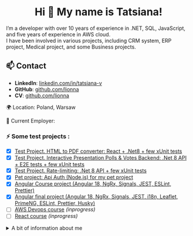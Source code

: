 <h1 align="center">Hi 👋 My name is Tatsiana!</h1>
<p align="left">I’m a developer with over 10 years of experience in .NET, SQL, JavaScript, and five years of experience in AWS cloud.<br>
I have been involved in various projects, including CRM system, ERP project, Medical project, and some Business projects.</p>

## 📫 Contact
- **LinkedIn**: [linkedin.com/in/tatsiana-v](https://linkedin.com/in/tatsiana-v)
- **GitHub**: [github.com/lionna](https://github.com/lionna)
- **CV**: [github.com/lionna](https://lionna.github.io/cv/)

🌍 Location: Poland, Warsaw

🏢 Current Employer: 

<h3 align="left">⚡ Some test projects :</h3>

- [x] [Test Project. HTML to PDF converter: React + .Net8 + few xUnit tests](https://github.com/lionna/converter_project)
- [x] [Test Project. Interactive Presentation Polls & Votes Backend: .Net 8 API + E2E tests  + few xUnit tests](https://github.com/lionna/api-presentation)
- [x] [Test Project. Rate-limiting: .Net 8 API + few xUnit tests](https://github.com/lionna/rate-limiter)
- [x] [Pet project: Api Auth (Node.js) for my pet project](https://github.com/lionna/api-auth)
- [x] [Angular Course project (Angular 18, NgRx, Signals, JEST, ESLint, Prettier)](https://github.com/lionna/test-angular-project)
- [x] [Angular final project (Angular 18, NgRx, Signals, JEST, i18n, Leaflet, PrimeNG, ESLint, Prettier, Husky)](https://github.com/lionna/express-train-app)
- [ ] [AWS Devops course](https://github.com/lionna/rsschool-devops-course-tasks) _(inprogress)_
- [ ] [React course](https://github.com/lionna/react-labs) _(inprogress)_
<details>
<summary>A bit of information about me</summary>

<h3 align="left">💼 Professional Experience :</h3>

- [GodelTechnologies](https://www.godeltech.com/) **March 2019 - September 2023** (4 years 7 months): UK project, microservices/api development, update/support
- [SolbegSoft](https://solbeg.com/) **February 2017 – February 2019** (2 years): US project, refactoring/updating a monolith
- [HiQoSolution](https://www.hiqo-solutions.com/) **August 2015 – January 2017** (1 year 6 months): US medicine project, HIPAA 
- [TopSoft](https://topsoft.by/) **November 2012 – February 2015** (2 years 4 months): RU/BLR project, salary calculation api development, update/support

<h3 align="left">🌱 EDUCATION AND COURSES :</h3>

- [x] **2007-2012** Belarusian National Technical University,  Minsk, Faculty of Information Technology and Robotics: Software for information systems and technologies (higher bachelor)
- [x] **Nov. 2010 – June 2012**: ITreeStudio Minsk, Training and Internship: Sencha Touch, HTML, CSS, JavaScript, JQuery, Sql 
- [x] **Febr. 2011 – August 2011**: GorInfaService, Subcontracting agreement: SQL, VBA
- [x] **2014**: ASP.NET MVC 4.0 (2013) 
- [x] [2023 Coursera: Meta Front-End Developer Professional Certificate](https://www.coursera.org/account/accomplishments/specialization/A26E3L7DR8BG)
- [x] [2023 Coursera: AWS Fundamentals](https://www.coursera.org/account/accomplishments/specialization/VJYZKSREYKH2)
- [x] [2023 Coursera: Developing Applications on AWS](https://www.coursera.org/account/accomplishments/specialization/AFXBNS88GLBW?utm_product=s12n)
- [x] [2024: AWS Cloud Developer Course](https://app.rs.school/certificate/zckpvd9n)
- [x] [2024: Angular Course](https://app.rs.school/certificate/c2cwzi8l)
- [ ] [2024: AWS DevOps Course](https://github.com/lionna/rsschool-devops-course-tasks)
- [ ] [2025: React Course](https://github.com/lionna/react-labs)
      
<div align="center">
   <a target="_blank" href="https://www.coursera.org/account/accomplishments/specialization/A26E3L7DR8BG"><img src="img/certificates/meta_front_end_developer.jpeg" alt="Certificate" style="width: 200px"></a>
   <a target="_blank" href="https://www.coursera.org/account/accomplishments/specialization/VJYZKSREYKH2"><img src="img/certificates/aws_fundamentals.jpeg" alt="Certificate" style="width: 200px"></a>
   <a target="_blank" href="https://www.coursera.org/account/accomplishments/specialization/AFXBNS88GLBW"><img src="img/certificates/developing_applications_on_aws.jpeg" alt="Certificate" style="width: 200px"></a>
</div>
<div align="center">
   <a target="_blank" href="https://app.rs.school/certificate/zckpvd9n"><img src="img/certificates/aws_cloud_developer.jpeg" alt="Certificate" style="width: 200px"></a> 
   <a target="_blank" href="https://app.rs.school/certificate/c2cwzi8l"><img src="img/certificates/angular18.png" alt="Certificate" style="width: 200px"></a> 
</div>

<h3  align="left">🛠 Technologies:</h3>

<div  align="center">
<img  src="img/icons/c_sharp.png"  height="40"  alt="c_sharp logo"  />
<img  width="12"  />
<img  src="img/icons/dot_net.png"  height="40"  alt="dot net core logo"  />
<img  width="12"  />
<img  src="img/icons/node_js.jpg"  height="40"  alt="node js logo"  />
<img  width="12"  />
<img  src="img/icons/python.png"  height="40"  alt="python logo"  />
<img  width="12"  />
<img  src="img/icons/dapper.png"  height="40"  alt="dapper logo"  />
<img  width="12"  />
<img  src="img/icons/ef_core.png"  height="40"  alt="ef core logo"  />
<img  width="12"  />
</div>
<div  align="center">
<img  src="img/icons/java-script-logo.png"  height="40"  alt="javascript logo"  />
<img  width="12"  />
<img  src="img/icons/html5.png"  height="40"  alt="html5 logo"  />
<img  width="12"  />
<img  src="img/icons/css.png"  height="40"  alt="css3 logo"  />
<img  width="12"  />
<img  src="img/icons/react.png"  height="40"  alt="react logo"  />
<img  width="12"  />
<img  src="img/icons/angular.png"  height="40"  alt="angular logo"  />
<img  width="12"  />
<img  src="img/icons/webpack.png"  height="40"  alt="webpack logo"  />
<img  width="12"  />
 </div>
<div  align="center">
<img  src="img/icons/aws.png"  height="40"  alt="aws logo"  />
<img  width="12"  />
<img  src="img/icons/azure-devops.png"  height="40"  alt="devops azure logo"  />
<img  width="12"  />
<img  src="img/icons/docker.png"  height="40"  alt="docker logo"  />
<img  width="12"  />
<img  src="img/icons/bash.png"  height="40"  alt="bash logo"  />
<img  width="12"  />
<img  src="img/icons/powershell.png"  height="40"  alt="powershell logo"  />
<img  width="12"  />
<img  src="img/icons/swagger.png"  height="40"  alt="swagger logo"  />
<img  width="12"  />
<img  src="img/icons/postman.png"  height="40"  alt="postman logo"  />
<img  width="12"  />
<img  src="img/icons/fiddler.png"  height="40"  alt="fiddler logo"  />
<img  width="12"  />
</div>
<div  align="center">
<img  src="img/icons/ms_sql.png"  height="40"  alt="ms sql logo"  />
<img  width="12"  />
<img  src="img/icons/elastic-search.png"  height="40"  alt="elastic logo"  />
<img  width="12"  />
<img  src="img/icons/mysql.png"  height="40"  alt="mysql logo"  />
<img  width="12"  />
<img  src="img/icons/postgresql.png"  height="40"  alt="postgresql logo"  />
<img  width="12"  />
<img  src="img/icons/redis.png"  height="40"  alt="redis logo"  />
<img  width="12"  />
<img  src="img/icons/dynamodb.png"  height="40"  alt="dynamodb logo"  />
<img  width="12"  />
<img  src="img/icons/kinesis.png"  height="40"  alt="kinesis logo"  />
<img  width="12"  />
<img  src="img/icons/aws_lambda.png"  height="40"  alt="lambda logo"  />
<img  width="12"  />
</div>
<div  align="center">
<img  src="img/icons/datadog.png"  height="40"  alt="datadog logo"  />
<img  width="12"  />
<img  src="img/icons/auht0.png"  height="40"  alt="auth0 logo"  />
<img  width="12"  />
<img  src="img/icons/braze.png"  height="40"  alt="braze logo"  />
<img  width="12"  />
</div>
<div  align="center">
<img  src="img/icons/xunit.png"  height="40"  alt="xunit  logo"  />
<img  width="12"  />
<img  src="img/icons/moq.png"  height="40"  alt="moq logo"  />
<img  width="12"  />
<img  src="img/icons/jest.png"  height="40"  alt="jest logo"  />
<img  width="12"  />
<img  src="img/icons/cypress.png"  height="40"  alt="cypress logo"  />
<img  width="12"  />
</div>

## 🗣️ Languages

- English: Upper Intermediate
- Russian: Native
- Belarussian: Native
- Ukrainian: Basic
- Polish: Basic

<h3 align="left">😄 Fun facts about me:</h3>

- I decided to become a programmer in 2004
- I've been using GitHub since 2012
- I have been working as a programmer a bit more than 10 years
- I love glaciers and nature, but I don't want to live in the mountains
- I won the genetic lottery and I look like a schoolgirl
- I don't drink alcohol and have any bad habits

![](http://github-profile-summary-cards.vercel.app/api/cards/profile-details?username=lionna&theme=calm)
![Top Langs](https://github-readme-stats.vercel.app/api/top-langs/?username=lionna&layout=compact&theme=dark)

</details>
